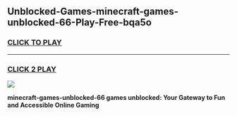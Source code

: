 
## Unblocked-Games-minecraft-games-unblocked-66-Play-Free-bqa5o
<h3>
<a href="https://premium76.site?title=minecraft-games-unblocked-66&ref=20A">CLICK TO PLAY</a></h3>
<hr>

<h3>
<a href="https://premium76.site?title=minecraft-games-unblocked-66&ref=20A">CLICK 2 PLAY</a>
  
</h3>

<a href="https://premium76.site?title=minecraft-games-unblocked-66&ref=20A"><img src="https://clearcache.store/games.png"></a>


**minecraft-games-unblocked-66 games unblocked: Your Gateway to Fun and Accessible Online Gaming**
